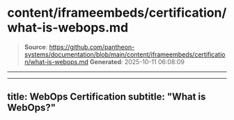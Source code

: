 # content/iframeembeds/certification/what-is-webops.md

> **Source**: https://github.com/pantheon-systems/documentation/blob/main/content/iframeembeds/certification/what-is-webops.md
> **Generated**: 2025-10-11 06:08:09

---

---
title: WebOps Certification
subtitle: "What is WebOps?"
---

<Partial file="certification-guide/what-is-webops.md" />
